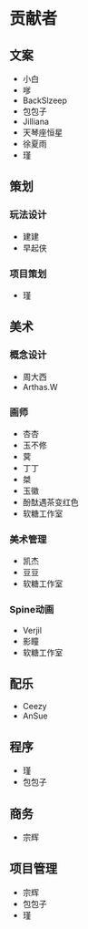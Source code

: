 # 贡献者

## 文案

* 小白
* 嗲
* BackSlzeep
* 包包子
* Jilliana
* 天琴座恒星
* 徐夏雨
* 瑾

## 策划

### 玩法设计

* 建建
* 早起侠

### 项目策划

* 瑾

## 美术

### 概念设计

* 周大西
* Arthas.W

### 画师

* 杏杏
* 玉不修
* 蓂
* 丁丁
* 桀
* 玉徽
* 酚酞遇茶变红色
* 软糖工作室

### 美术管理

* 凯杰
* 豆豆
* 软糖工作室

### Spine动画

* Verjil
* 影瞳
* 软糖工作室

## 配乐

* Ceezy
* AnSue

## 程序

* 瑾
* 包包子

## 商务

* 宗辉

## 项目管理

* 宗辉
* 包包子
* 瑾
